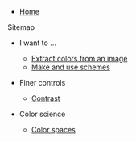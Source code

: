 *   [Home](README.md)

Sitemap

*   I want to …

    -   [Extract colors from an image](extract_colors.md)
    -   [Make and use schemes](make_schemes.md)

*   Finer controls

    -   [Contrast](contrast.md)

*   Color science

    -   [Color spaces](color_spaces.md)
